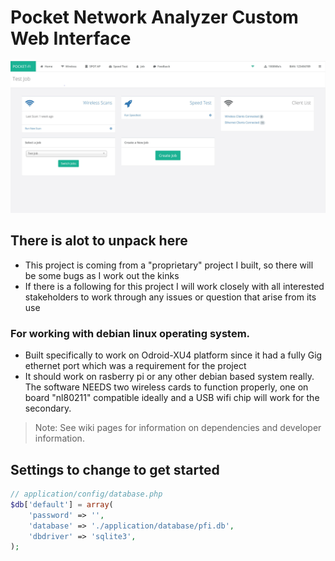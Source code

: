 # Pocket Network Analyzer Custom Web Interface

![alt text](./assets/screenshots/main.JPG?raw=true)

## There is alot to unpack here

- This project is coming from a "proprietary" project I built, so there will be some bugs as I work out the kinks
- If there is a following for this project I will work closely with all interested stakeholders to work through any issues or question that arise from its use

### For working with debian linux operating system.

- Built specifically to work on Odroid-XU4 platform since it had a fully Gig ethernet port which was a requirement for the project
- It should work on rasberry pi or any other debian based system really. The software NEEDS two wireless cards to function properly, one on board "nl80211" compatible ideally and a USB wifi chip will work for the secondary.

> Note: See wiki pages for information on dependencies and developer information.

## Settings to change to get started

```php
// application/config/database.php
$db['default'] = array(
    'password' => '',
    'database' => './application/database/pfi.db',
    'dbdriver' => 'sqlite3',
);

```

